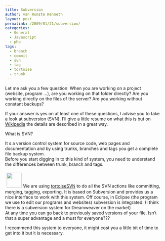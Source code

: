 ```yaml
---
title: Subversion
author: van Rumste Kenneth
layout: post
permalink: /2009/01/21/subversion/
categories:
  - General
  - Javascript
  - php
tags:
  - branch
  - commit
  - svn
  - tag
  - tortoise
  - trunk
---
```

Let me ask you a few question: When you are working on a project (website, program …), are you working on that folder directly? Are you working directly on the files of the server? Are you working without constant backups?

If your answer is yes on at least one of these questions, I advise you to take a look at subversion (SVN). I’ll give a little resume on what this is but on <a href="http://en.wikipedia.org/wiki/Subversion_(software)" target="_blank">Wikipedia</a> the details are described in a great way.

What is SVN?

It s a version control system for source code, web pages and documentation and by using trunks, branches and tags you get a complete file backup system.  
Before you start digging in to this kind of system, you need to understand the differences between trunk, branch and tags.

<img class="alignleft" style="border: 0pt none; margin: 5px;" title="tortoise" src="http://tortoisesvn.tigris.org/images/TortoiseCheckout.png" alt="" width="48" height="48" />We are using <a href="http://tortoisesvn.net/" target="_blank">tortoiseSVN</a> to do all the SVN actions like committing, merging, tagging, exporting. It is based on Subversion and provides us a nice interface to work with this system. Off course, in Eclipse (the program we use to edit our programs and websites) subversion is integrated. (I think there is a subversion system for Dreamweaver on the market)  
At any time you can go back to previously saved versions of your file. Isn’t that a super advantage and a must for everyone???

I recommend this system to everyone, it might cost you a little bit of time to get into it but it is necessary.